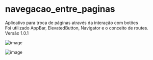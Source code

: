 # navegacao_entre_paginas
Aplicativo para troca de páginas através da interação com botões  
Foi utilizado AppBar, ElevatedButton, Navigator e o conceito de routes.  
Versão 1.0.1  


![image](https://user-images.githubusercontent.com/73318684/140196661-f3ec0e25-241e-4c4a-9884-519f267956aa.png) 

![image](https://user-images.githubusercontent.com/73318684/140196604-f3785731-a08b-40df-a5f5-05fa0badf86d.png)



